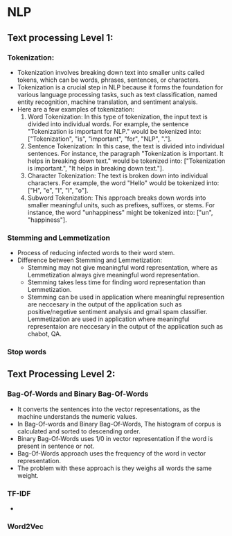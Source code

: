 # NLP
## Text processing Level 1:
### Tokenization:
- Tokenization involves breaking down text into smaller units called tokens, which can be words, phrases, sentences, or characters.
- Tokenization is a crucial step in NLP because it forms the foundation for various language processing tasks, such as text classification, named entity recognition, machine translation, and sentiment analysis.
- Here are a few examples of tokenization:
  1. Word Tokenization: In this type of tokenization, the input text is divided into individual words. For example, the sentence "Tokenization is important for NLP." would be tokenized into: ["Tokenization", "is", "important", "for", "NLP", "."].
  2. Sentence Tokenization: In this case, the text is divided into individual sentences. For instance, the paragraph "Tokenization is important. It helps in breaking down text." would be tokenized into: ["Tokenization is important.", "It helps in breaking down text."].
  3. Character Tokenization: The text is broken down into individual characters. For example, the word "Hello" would be tokenized into: ["H", "e", "l", "l", "o"].
  4. Subword Tokenization: This approach breaks down words into smaller meaningful units, such as prefixes, suffixes, or stems. For instance, the word "unhappiness" might be tokenized into: ["un", "happiness"].

### Stemming and Lemmetization
- Process of reducing infected words to their word stem.
- Difference between Stemming and Lemmetization:
  - Stemming may not give meaningful word representation, where as Lemmetization always give meaningful word representation.
  - Stemming takes less time for finding word representation than Lemmetization.
  - Stemming can be used in application where meaningful represention are neccesary in the output of the application such as positive/negetive sentiment analysis and gmail spam classifier. Lemmetization are used in application where meaningful representaion are neccesary in the output of the application such as chabot, QA.
### Stop words

## Text Processing Level 2:
### Bag-Of-Words and Binary Bag-Of-Words
- It converts the sentences into the vector representations, as the machine understands the numeric values.
- In Bag-Of-words and Binary Bag-Of-Words, The histogram of corpus is calculated and sorted to descending order.
- Binary Bag-Of-Words uses 1/0 in vector representation if the word is present in sentence or not.
- Bag-Of-Words approach uses the frequency of the word in vector representation.
- The problem with these approach is they weighs all words the same weight.
### TF-IDF
- 
### Word2Vec

